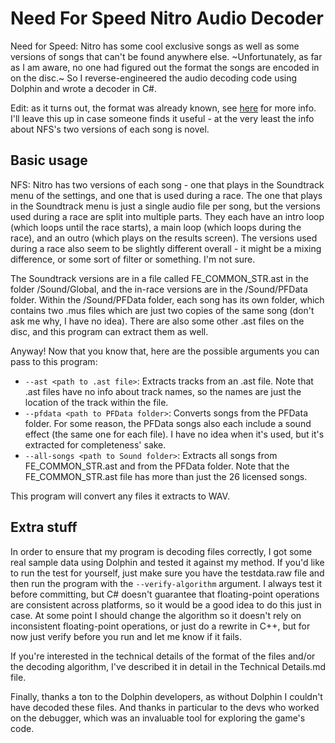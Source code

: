 # Need For Speed Nitro Audio Decoder
Need for Speed: Nitro has some cool exclusive songs as well as some versions of songs that can't be found anywhere else. ~Unfortunately, as far as I am aware, no one had figured out the format the songs are encoded in on the disc.~ So I reverse-engineered the audio decoding code using Dolphin and wrote a decoder in C#.

Edit: as it turns out, the format was already known, see [here](https://hcs64.com/mboard/forum.php?showthread=54407&lastpage) for more info. I'll leave this up in case someone finds it useful - at the very least the info about NFS's two versions of each song is novel.

## Basic usage
NFS: Nitro has two versions of each song - one that plays in the Soundtrack menu of the settings, and one that is used during a race. The one that plays in the Soundtrack menu is just a single audio file per song, but the versions used during a race are split into multiple parts. They each have an intro loop (which loops until the race starts), a main loop (which loops during the race), and an outro (which plays on the results screen). The versions used during a race also seem to be slightly different overall - it might be a mixing difference, or some sort of filter or something. I'm not sure.

The Soundtrack versions are in a file called FE_COMMON_STR.ast in the folder /Sound/Global, and the in-race versions are in the /Sound/PFData folder. Within the /Sound/PFData folder, each song has its own folder, which contains two .mus files which are just two copies of the same song (don't ask me why, I have no idea). There are also some other .ast files on the disc, and this program can extract them as well.

Anyway! Now that you know that, here are the possible arguments you can pass to this program:
 * `--ast <path to .ast file>`: Extracts tracks from an .ast file. Note that .ast files have no info about track names, so the names are just the location of the track within the file.
  * `--pfdata <path to PFData folder>`: Converts songs from the PFData folder. For some reason, the PFData songs also each include a sound effect (the same one for each file). I have no idea when it's used, but it's extracted for completeness' sake.
  * `--all-songs <path to Sound folder>`: Extracts all songs from FE_COMMON_STR.ast and from the PFData folder. Note that the FE_COMMON_STR.ast file has more than just the 26 licensed songs.

This program will convert any files it extracts to WAV.

## Extra stuff
In order to ensure that my program is decoding files correctly, I got some real sample data using Dolphin and tested it against my method. If you'd like to run the test for yourself, just make sure you have the testdata.raw file and then run the program with the `--verify-algorithm` argument. I always test it before committing, but C# doesn't guarantee that floating-point operations are consistent across platforms, so it would be a good idea to do this just in case. At some point I should change the algorithm so it doesn't rely on inconsistent floating-point operations, or just do a rewrite in C++, but for now just verify before you run and let me know if it fails.

If you're interested in the technical details of the format of the files and/or the decoding algorithm, I've described it in detail in the Technical Details.md file.

Finally, thanks a ton to the Dolphin developers, as without Dolphin I couldn't have decoded these files. And thanks in particular to the devs who worked on the debugger, which was an invaluable tool for exploring the game's code.
